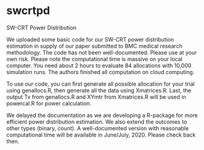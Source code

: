 # swcrtpd
SW-CRT Power Distribution

We uploaded some basic code for our SW-CRT power distribution estimation in supply of our paper submitted to BMC medical research methodology. The code has not been well-documented. Please use at your own risk. Please note the computational time is massive on your local computer. You need about 2 hours to evaluate 84 allocations with 10,000 simulation runs. The authors finished all computation on cloud computing.

To use our code, you can first generate all possible allocation for your trial using genallocs.R, then generate all the data using Xmatrices.R. Last, the output Tx from genallocs.R and XYmtr from Xmatrices.R will be used in powercal.R for power calculation.

We delayed the documentation as we are developing a R-package for more efficient power distribution estimation. We also extend the outcomes to other types (binary, count). A well-documented version with reasonable computational time will be available in June/July, 2020. Please check back then. 
